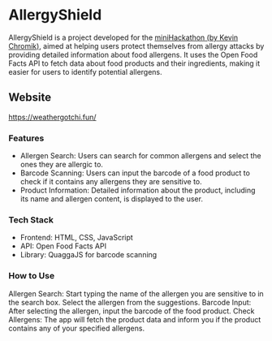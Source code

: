 # AllergyShield
AllergyShield is a project developed for the [miniHackathon (by Kevin Chromik)](https://minihackathon.de/), aimed at helping users protect themselves 
from allergy attacks by providing detailed information about food allergens. It uses the Open Food Facts API to fetch data about food products and their ingredients, 
making it easier for users to identify potential allergens.

## Website
https://weathergotchi.fun/

### Features
- Allergen Search: Users can search for common allergens and select the ones they are allergic to.
- Barcode Scanning: Users can input the barcode of a food product to check if it contains any allergens they are sensitive to.
- Product Information: Detailed information about the product, including its name and allergen content, is displayed to the user.

### Tech Stack
- Frontend: HTML, CSS, JavaScript
- API: Open Food Facts API
- Library: QuaggaJS for barcode scanning

### How to Use
Allergen Search: Start typing the name of the allergen you are sensitive to in the search box. Select the allergen from the suggestions.
Barcode Input: After selecting the allergen, input the barcode of the food product.
Check Allergens: The app will fetch the product data and inform you if the product contains any of your specified allergens.
